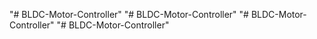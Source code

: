 "# BLDC-Motor-Controller" 
"# BLDC-Motor-Controller" 
"# BLDC-Motor-Controller" 
"# BLDC-Motor-Controller" 
